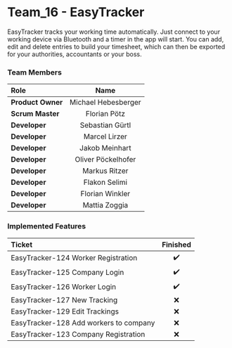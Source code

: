 # Team_16 - EasyTracker

EasyTracker tracks your working time automatically. Just connect to your working device via Bluetooth and a timer in the app will start.
You can add, edit and delete entries to build your timesheet, which can then be exported for your authorities, accountants or your boss.

### Team Members

| Role              | Name                | 
| :---              | :----:              |
| **Product Owner** | Michael Hebesberger |
| **Scrum Master**  | Florian Pötz        |
| **Developer**     | Sebastian Gürtl     |
| **Developer**     | Marcel Lirzer       |
| **Developer**     | Jakob Meinhart      |
| **Developer**     | Oliver Pöckelhofer  |
| **Developer**     | Markus Ritzer       |
| **Developer**     | Flakon Selimi       |
| **Developer**     | Florian Winkler     |
| **Developer**     | Mattia Zoggia       |

### Implemented Features

| Ticket                                | Finished  | 
| :---                                  | :----:    |
| EasyTracker-124 Worker Registration   | ✔️        |
| EasyTracker-125 Company Login         | ✔️        |
| EasyTracker-126 Worker Login          | ✔️        |
| EasyTracker-127 New Tracking          | ❌        |
| EasyTracker-129 Edit Trackings        | ❌        |
| EasyTracker-128 Add workers to company| ❌        |
| EasyTracker-123 Company Registration  | ❌        |



